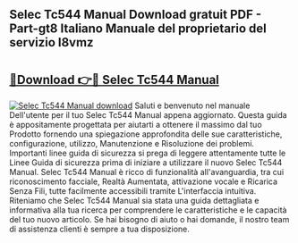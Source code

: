 ## Selec Tc544 Manual Download gratuit PDF - Part-gt8 Italiano Manuale del proprietario del servizio I8vmz

# <h2><a href="http://dfdzmb.blite.top/?on=Selec+Tc544+Manual">🔗Download 👉🔴 Selec Tc544 Manual</a></h2>

[![Selec Tc544 Manual download](https://i.imgur.com/lujVjoI.png)](http://dfdzmb.blite.top/?on=Selec+Tc544+Manual)
Saluti e benvenuto nel manuale Dell'utente per il tuo Selec Tc544 Manual appena aggiornato. Questa guida è appositamente progettata per aiutarti a ottenere il massimo dal tuo Prodotto fornendo una spiegazione approfondita delle sue caratteristiche, configurazione, utilizzo, Manutenzione e Risoluzione dei problemi. Importanti linee guida di sicurezza si prega di leggere attentamente tutte le Linee Guida di sicurezza prima di iniziare a utilizzare il nuovo Selec Tc544 Manual. Selec Tc544 Manual è ricco di funzionalità all'avanguardia, tra cui riconoscimento facciale, Realtà Aumentata, attivazione vocale e Ricarica Senza Fili, tutte facilmente accessibili tramite L'interfaccia intuitiva. Riteniamo che Selec Tc544 Manual sia stata una guida dettagliata e informativa alla tua ricerca per comprendere le caratteristiche e le capacità del tuo nuovo articolo. Se hai bisogno di aiuto o hai domande, il nostro team di assistenza clienti è sempre a tua disposizione.
